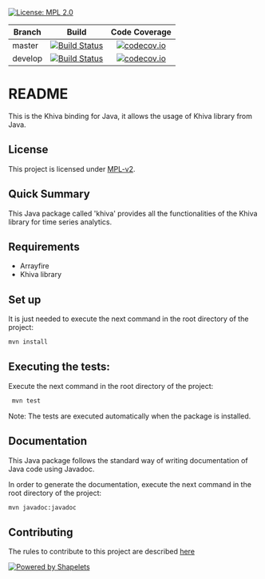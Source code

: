 [![License: MPL 2.0](https://img.shields.io/badge/License-MPL%202.0-brightgreen.svg)](https://github.com/shapelets/khiva-java/blob/master/LICENSE.txt)  

| Branch        | Build                                                                                                                                         |Code Coverage                                                                                                               |
| ------------- |:---------------------------------------------------------------------------------------------------------------------------------------------:|:--------------------------------------------------------------------------------------------------------------------------:|
| master        | [![Build Status](https://travis-ci.com/shapelets/khiva-java.svg?branch=master)](https://travis-ci.com/shapelets/khiva-java) | [![codecov.io](https://codecov.io/github/shapelets/khiva-java/coverage.svg?branch=master)](https://codecov.io/github/shapelets/khiva-java)|
| develop       | [![Build Status](https://travis-ci.com/shapelets/khiva-java.svg?branch=develop)](https://travis-ci.com/shapelets/khiva-java)|  [![codecov.io](https://codecov.io/github/shapelets/khiva-java/coverage.svg?branch=develop)](https://codecov.io/github/shapelets/khiva-java)|


# README #
This is the Khiva binding for Java, it allows the usage of Khiva library from Java.

## License
This project is licensed under [MPL-v2](https://www.mozilla.org/en-US/MPL/2.0/).
 
## Quick Summary
This Java package called 'khiva' provides all the functionalities of the Khiva library for time series analytics.

## Requirements
* Arrayfire
* Khiva library

## Set up
It is just needed to execute the next command in the root directory of the project:
```bash
mvn install
```
## Executing the tests:
Execute the next command in the root directory of the project:
```bash
 mvn test
```
 
Note: The tests are executed automatically when the package is installed.

## Documentation
This Java package follows the standard way of writing documentation of Java code using Javadoc.

In order to generate the documentation, execute the next command in the root directory of the project: 
```bash
mvn javadoc:javadoc
```

## Contributing
The rules to contribute to this project are described [here](CONTRIBUTING.md)

[![Powered by Shapelets](https://img.shields.io/badge/powered%20by-Shapelets-orange.svg?style=flat&colorA=E1523D&colorB=007D8A)](https://shapelets.io)